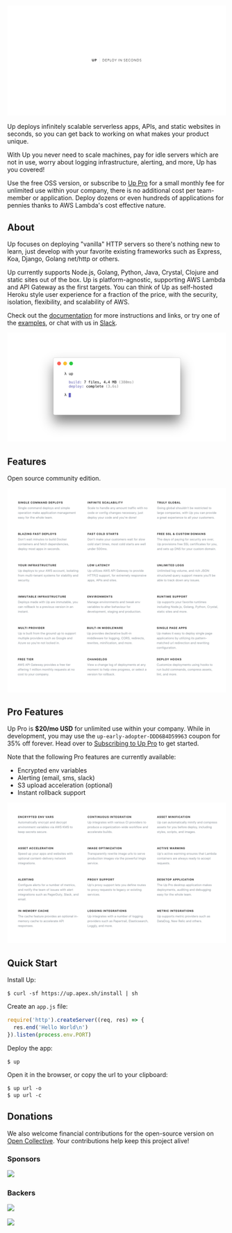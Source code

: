 ![](assets/title.png)

Up deploys infinitely scalable serverless apps, APIs, and static websites in seconds, so you can get back to working on what makes your product unique.

With Up you never need to scale machines, pay for idle servers which are not in use, worry about logging infrastructure, alerting, and more, Up has you covered!

Use the free OSS version, or subscribe to [Up Pro](#pro-features) for a small monthly fee for unlimited use within your company, there is no additional cost per team-member or application. Deploy dozens or even hundreds of applications for pennies thanks to AWS Lambda's cost effective nature.

## About

Up focuses on deploying "vanilla" HTTP servers so there's nothing new to learn, just develop with your favorite existing frameworks such as Express, Koa, Django, Golang net/http or others.

Up currently supports Node.js, Golang, Python, Java, Crystal, Clojure and static sites out of the box. Up is platform-agnostic, supporting AWS Lambda and API Gateway as the first targets. You can think of Up as self-hosted Heroku style user experience for a fraction of the price, with the security, isolation, flexibility, and scalability of AWS.

Check out the [documentation](https://up.docs.apex.sh/) for more instructions and links, or try one of the [examples](https://github.com/apex/up-examples), or chat with us in [Slack](https://chat.apex.sh/).

![](assets/screen2.png)

## Features

Open source community edition.

![Open source edition features](assets/features-community.png)

## Pro Features

Up Pro is **$20/mo USD** for unlimited use within your company. While in development, you may use the `up-early-adopter-DDD6B4D59963` coupon for 35% off forever. Head over to [Subscribing to Up Pro](https://up.docs.apex.sh/#guides.subscribing_to_up_pro) to get started.

Note that the following Pro features are currently available:

 - Encrypted env variables
 - Alerting (email, sms, slack)
 - S3 upload acceleration (optional)
 - Instant rollback support

![Pro edition features](assets/features-pro.png)

## Quick Start

Install Up:

```
$ curl -sf https://up.apex.sh/install | sh
```

Create an `app.js` file:

```js
require('http').createServer((req, res) => {
  res.end('Hello World\n')
}).listen(process.env.PORT)
```

Deploy the app:

```
$ up
```

Open it in the browser, or copy the url to your clipboard:

```
$ up url -o
$ up url -c
```

## Donations

We also welcome financial contributions for the open-source version on [Open Collective](https://opencollective.com/apex-up). Your contributions help keep this project alive!

### Sponsors

<a href="https://opencollective.com/apex-up#backers" target="_blank"><img src="https://opencollective.com/apex-up/tiers/sponsors.svg?avatarHeight=36&width=600" /></a>

### Backers

<a href="https://opencollective.com/apex-up#backers" target="_blank"><img src="https://opencollective.com/apex-up/tiers/backers.svg?avatarHeight=36&width=600" /></a>


<a href="https://apex.sh"><img src="http://tjholowaychuk.com:6000/svg/sponsor"></a>
